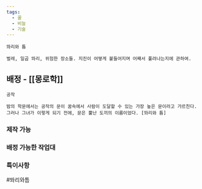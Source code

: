 ```yaml
---
tags:
  - 꿀
  - 비늘
  - 기술
---
```




```
똬리와 틈

벌레, 일곱 똬리, 위험한 장소들. 지진이 어떻게 붙들어지며 어째서 풀려나는지에 관하여.

```

## 배정 - [[몽로학]]

```
공작

밤의 학문에서는 공작의 문이 꿈속에서 사람이 도달할 수 있는 가장 높은 문이라고 가르친다. 그러나 그녀가 이렇게 되기 전에, 문은 뿔난 도끼의 이름이었다. [똬리와 틈]
```

### 제작 가능



### 배정 가능한 작업대



### 특이사항



#똬리와틈

